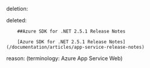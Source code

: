 deletion:

deleted:

		##Azure SDK for .NET 2.5.1 Release Notes
		
		[Azure SDK for .NET 2.5.1 Release Notes](/documentation/articles/app-service-release-notes)

reason: (terminology: Azure App Service Web)

